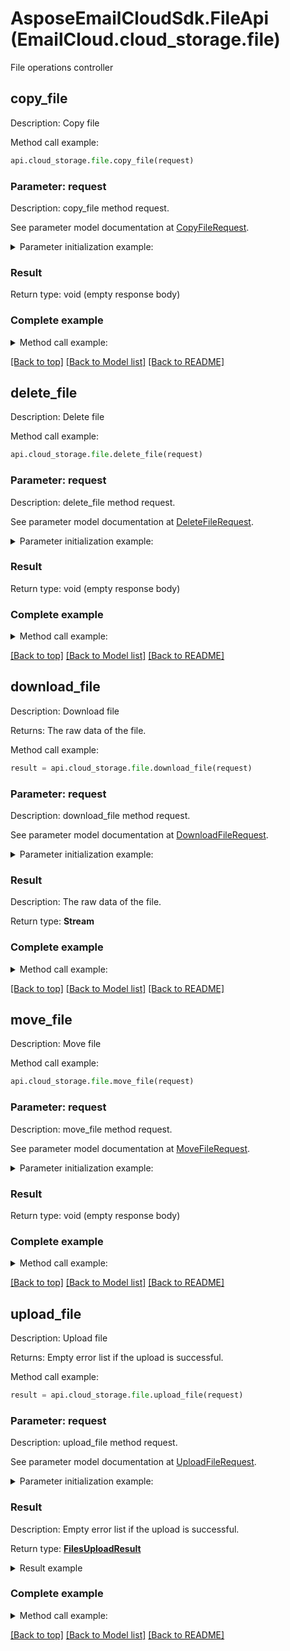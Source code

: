 # AsposeEmailCloudSdk.FileApi (EmailCloud.cloud_storage.file)

File operations controller

<a name="copy_file"></a>
## copy_file

Description: Copy file

Method call example:
```python
api.cloud_storage.file.copy_file(request)
```

### Parameter: request

Description: copy_file method request.

See parameter model documentation at [CopyFileRequest](CopyFileRequest.md).

<details>
    <summary>Parameter initialization example:</summary>
    
```python
request = models.CopyFileRequest(
    src_path='/storage/path/to/source/file.ext',
    dest_path='/storage/path/to/destination/file.ext',
    src_storage_name='First Storage',
    dest_storage_name='Other Storage',)
```

</details>

### Result

Return type: void (empty response body)

### Complete example

<details>
    <summary>Method call example:</summary>

```python
api = EmailCloud(app_key, app_sid)

// Prepare parameters:
request = models.CopyFileRequest(
    src_path='/storage/path/to/source/file.ext',
    dest_path='/storage/path/to/destination/file.ext',
    src_storage_name='First Storage',
    dest_storage_name='Other Storage',)

// Call method:
api.cloud_storage.file.copy_file(request)
```

</details>

[[Back to top]](#) [[Back to Model list]](Models.md) [[Back to README]](README.md)
<a name="delete_file"></a>
## delete_file

Description: Delete file

Method call example:
```python
api.cloud_storage.file.delete_file(request)
```

### Parameter: request

Description: delete_file method request.

See parameter model documentation at [DeleteFileRequest](DeleteFileRequest.md).

<details>
    <summary>Parameter initialization example:</summary>
    
```python
request = models.DeleteFileRequest(
    path='/storage/path/to/file.ext',
    storage_name='First Storage',)
```

</details>

### Result

Return type: void (empty response body)

### Complete example

<details>
    <summary>Method call example:</summary>

```python
api = EmailCloud(app_key, app_sid)

// Prepare parameters:
request = models.DeleteFileRequest(
    path='/storage/path/to/file.ext',
    storage_name='First Storage',)

// Call method:
api.cloud_storage.file.delete_file(request)
```

</details>

[[Back to top]](#) [[Back to Model list]](Models.md) [[Back to README]](README.md)
<a name="download_file"></a>
## download_file

Description: Download file

Returns: The raw data of the file.

Method call example:
```python
result = api.cloud_storage.file.download_file(request)
```

### Parameter: request

Description: download_file method request.

See parameter model documentation at [DownloadFileRequest](DownloadFileRequest.md).

<details>
    <summary>Parameter initialization example:</summary>
    
```python
request = models.DownloadFileRequest(
    path='/storage/path/to/file.ext',
    storage_name='First Storage',)
```

</details>

### Result

Description: The raw data of the file.

Return type: **Stream**

### Complete example

<details>
    <summary>Method call example:</summary>

```python
api = EmailCloud(app_key, app_sid)

// Prepare parameters:
request = models.DownloadFileRequest(
    path='/storage/path/to/file.ext',
    storage_name='First Storage',)

// Call method:
result = api.cloud_storage.file.download_file(request)
```

</details>

[[Back to top]](#) [[Back to Model list]](Models.md) [[Back to README]](README.md)
<a name="move_file"></a>
## move_file

Description: Move file

Method call example:
```python
api.cloud_storage.file.move_file(request)
```

### Parameter: request

Description: move_file method request.

See parameter model documentation at [MoveFileRequest](MoveFileRequest.md).

<details>
    <summary>Parameter initialization example:</summary>
    
```python
request = models.MoveFileRequest(
    src_path='/storage/path/to/source/file.ext',
    dest_path='/storage/path/to/destination/file.ext',
    src_storage_name='First Storage',
    dest_storage_name='Other Storage',)
```

</details>

### Result

Return type: void (empty response body)

### Complete example

<details>
    <summary>Method call example:</summary>

```python
api = EmailCloud(app_key, app_sid)

// Prepare parameters:
request = models.MoveFileRequest(
    src_path='/storage/path/to/source/file.ext',
    dest_path='/storage/path/to/destination/file.ext',
    src_storage_name='First Storage',
    dest_storage_name='Other Storage',)

// Call method:
api.cloud_storage.file.move_file(request)
```

</details>

[[Back to top]](#) [[Back to Model list]](Models.md) [[Back to README]](README.md)
<a name="upload_file"></a>
## upload_file

Description: Upload file

Returns: Empty error list if the upload is successful.

Method call example:
```python
result = api.cloud_storage.file.upload_file(request)
```

### Parameter: request

Description: upload_file method request.

See parameter model documentation at [UploadFileRequest](UploadFileRequest.md).

<details>
    <summary>Parameter initialization example:</summary>
    
```python
request = models.UploadFileRequest(
    path='/storage/path/to/file.ext',
    file='/local/file/system/path/to/file.ext',
    storage_name='First Storage')
```

</details>

### Result

Description: Empty error list if the upload is successful.

Return type: [**FilesUploadResult**](FilesUploadResult.md)

<details>
    <summary>Result example</summary>

```python
result = 
```
</details>

### Complete example

<details>
    <summary>Method call example:</summary>

```python
api = EmailCloud(app_key, app_sid)

// Prepare parameters:
request = models.UploadFileRequest(
    path='/storage/path/to/file.ext',
    file='/local/file/system/path/to/file.ext',
    storage_name='First Storage')

// Call method:
result = api.cloud_storage.file.upload_file(request)

// Result example:
result = 
```

</details>

[[Back to top]](#) [[Back to Model list]](Models.md) [[Back to README]](README.md)

